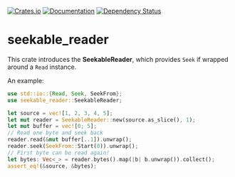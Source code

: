 [![Crates.io](https://img.shields.io/crates/v/seekable_reader.svg)](https://crates.io/crates/seekable_reader)
[![Documentation](https://docs.rs/seekable_reader/badge.svg)](https://docs.rs/seekable_reader/latest/seekable_reader/struct.SeekableReader.html)
[![Dependency Status](https://deps.rs/crate/seekable_reader/0.1.2/status.svg)](https://deps.rs/crate/seekable_reader/0.1.2)

# seekable_reader
This crate introduces the **SeekableReader**, which provides `Seek` if wrapped around a `Read` instance.

An example:
```rust
use std::io::{Read, Seek, SeekFrom};
use seekable_reader::SeekableReader;

let source = vec![1, 2, 3, 4, 5];
let mut reader = SeekableReader::new(source.as_slice(), 1);
let mut buffer = vec![0; 5];
// Read one byte and seek back
reader.read(&mut buffer[..1]).unwrap();
reader.seek(SeekFrom::Start(0)).unwrap();
// First byte can be read again!
let bytes: Vec<_> = reader.bytes().map(|b| b.unwrap()).collect();
assert_eq!(&source, &bytes);
```